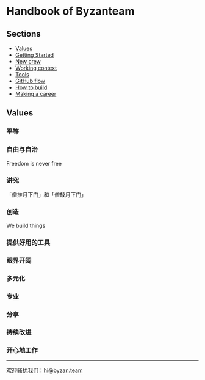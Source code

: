 # Handbook of Byzanteam

## Sections
- [Values](#values)
- [Getting Started](https://github.com/Byzanteam/handbook/blob/master/getting-started.md)
- [New crew](https://github.com/Byzanteam/handbook/blob/master/new-crew.md)
- [Working context](https://github.com/Byzanteam/handbook/blob/master/working-context.md)
- [Tools](https://github.com/Byzanteam/handbook/blob/master/tools.md)
- [GitHub flow](https://github.com/Byzanteam/handbook/blob/master/github-flow.md)
- [How to build](https://github.com/Byzanteam/handbook/blob/master/how-to-build.md)
- [Making a career](https://github.com/Byzanteam/handbook/blob/master/making-a-career.md)


## Values

### 平等

### 自由与自治
Freedom is never free

### 讲究
「僧推月下门」和「僧敲月下门」

### 创造
We build things

### 提供好用的工具

### 眼界开阔

### 多元化

### 专业

### 分享

### 持续改进

### 开心地工作

------

欢迎骚扰我们：hi@byzan.team
